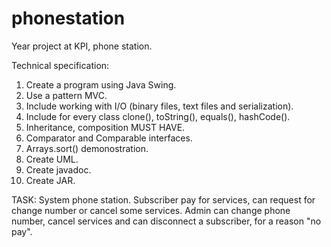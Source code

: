# phonestation
Year project at KPI, phone station.

Technical specification:
1.	Create a program using Java Swing.
2.	Use a pattern MVC.
3.	Include working with I/O (binary files, text files and serialization).
4.	Include for every class clone(), toString(), equals(), hashCode().
5.	Inheritance, composition MUST HAVE.
6.	Comparator and Comparable interfaces.
7.	Arrays.sort() demonostration.
8.	Create UML.
9.	Create javadoc.
10.	Create JAR.

TASK: 
System phone station. Subscriber pay for services, can request for change number or cancel some services. 
Admin can change phone number, cancel services and can disconnect a subscriber, for a reason "no pay".
